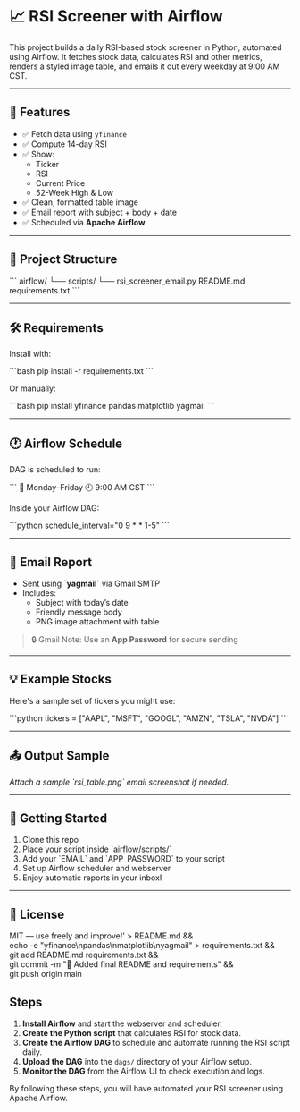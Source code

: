 # 📈 RSI Screener with Airflow

This project builds a daily RSI-based stock screener in Python, automated using Airflow. It fetches stock data, calculates RSI and other metrics, renders a styled image table, and emails it out every weekday at 9:00 AM CST.

---

## 🔧 Features

- ✅ Fetch data using `yfinance`
- ✅ Compute 14-day RSI
- ✅ Show:
  - Ticker
  - RSI
  - Current Price
  - 52-Week High & Low
- ✅ Clean, formatted table image
- ✅ Email report with subject + body + date
- ✅ Scheduled via **Apache Airflow**

---

## 📂 Project Structure

\`\`\`
airflow/
└── scripts/
    └── rsi_screener_email.py
README.md
requirements.txt
\`\`\`

---

## 🛠️ Requirements

Install with:

\`\`\`bash
pip install -r requirements.txt
\`\`\`

Or manually:

\`\`\`bash
pip install yfinance pandas matplotlib yagmail
\`\`\`

---

## 🕐 Airflow Schedule

DAG is scheduled to run:

\`\`\`
📅 Monday–Friday
🕘 9:00 AM CST
\`\`\`

Inside your Airflow DAG:

\`\`\`python
schedule_interval="0 9 * * 1-5"
\`\`\`

---

## 📧 Email Report

- Sent using **\`yagmail\`** via Gmail SMTP
- Includes:
  - Subject with today’s date
  - Friendly message body
  - PNG image attachment with table

> 🔒 Gmail Note: Use an **App Password** for secure sending

---

## 💡 Example Stocks

Here\'s a sample set of tickers you might use:

\`\`\`python
tickers = ["AAPL", "MSFT", "GOOGL", "AMZN", "TSLA", "NVDA"]
\`\`\`

---

## 📤 Output Sample

_Attach a sample \`rsi_table.png\` email screenshot if needed._

---

## 🚀 Getting Started

1. Clone this repo
2. Place your script inside \`airflow/scripts/\`
3. Add your \`EMAIL\` and \`APP_PASSWORD\` to your script
4. Set up Airflow scheduler and webserver
5. Enjoy automatic reports in your inbox!

---

## 📌 License

MIT — use freely and improve!' > README.md && \
echo -e "yfinance\npandas\nmatplotlib\nyagmail" > requirements.txt && \
git add README.md requirements.txt && \
git commit -m "📄 Added final README and requirements" && \
git push origin main

## Steps 
1. **Install Airflow** and start the webserver and scheduler.
2. **Create the Python script** that calculates RSI for stock data.
3. **Create the Airflow DAG** to schedule and automate running the RSI script daily.
4. **Upload the DAG** into the `dags/` directory of your Airflow setup.
5. **Monitor the DAG** from the Airflow UI to check execution and logs.

By following these steps, you will have automated your RSI screener using Apache Airflow.



